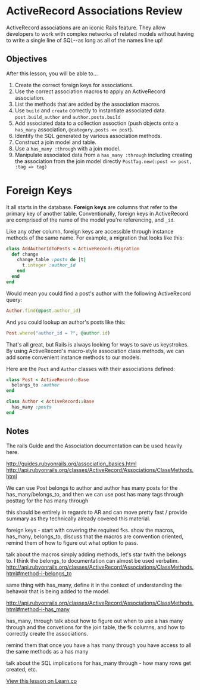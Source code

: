 # ActiveRecord Associations Review

ActiveRecord associations are an iconic Rails feature. They allow developers to
work with complex networks of related models without having to write a single
line of SQL--as long as all of the names line up!

## Objectives

After this lesson, you will be able to...

1. Create the correct foreign keys for associations.
2. Use the correct association macros to apply an ActiveRecord association.
3. List the methods that are added by the association macros.
4. Use `build` and `create` correctly to instantiate associated data.
   `post.build_author` and `author.posts.build`
5. Add associated data to a collection assoction (push objects onto a `has_many`
   association, `@category.posts << post`).
6. Identify the SQL generated by various association methods.
7. Construct a join model and table.
8. Use a `has_many :through` with a join model.
9. Manipulate associated data from a `has_many :through` including creating the
   association from the join model directly `PostTag.new(:post => post, :tag =>
   tag)`

# Foreign Keys

It all starts in the database. **Foreign keys** are columns that refer to the
primary key of another table. Conventionally, foreign keys in ActiveRecord are
comprised of the name of the model you're referencing, and `_id`.

Like any other column, foreign keys are accessible through instance methods of
the same name. For example, a migration that looks like this:

```ruby
class AddAuthorIdToPosts < ActiveRecord::Migration
  def change
    change_table :posts do |t|
      t.integer :author_id
    end
  end
end
```

Would mean you could find a post's author with the following ActiveRecord query:

```ruby
Author.find(@post.author_id)
```

And you could lookup an author's posts like this:

```ruby
Post.where("author_id = ?", @author.id)
```

That's all great, but Rails is always looking for ways to save us keystrokes. By
using ActiveRecord's macro-style association class methods, we can add some
convenient instance methods to our models.

Here are the `Post` and `Author` classes with their associations defined:

```ruby
class Post < ActiveRecord::Base
  belongs_to :author
end

class Author < ActiveRecord::Base
  has_many :posts
end
```



## Notes

The rails Guide and the Association documentation can be used heavily here.

http://guides.rubyonrails.org/association_basics.html
http://api.rubyonrails.org/classes/ActiveRecord/Associations/ClassMethods.html

We can use Post belongs to author and author has many posts for the
has_many/belongs_to, and then we can use post has many tags through posttag for
the has many through


this should be entirely in regards to AR and can move pretty fast / provide
summary as they technically already covered this material.

foreign keys - start with covering the required fks.  show the macros, has_many,
belongs_to, discuss that the macros are convention oriented, remind them of how
to figure out what option to pass.

talk about the macros simply adding methods, let's star twith the belongs to. I
think the belongs_to documentation can almost be used verbatim.
http://api.rubyonrails.org/classes/ActiveRecord/Associations/ClassMethods.html#method-i-belongs_to

same thing with has_many, define it in the context of understanding the behavoir
that is being added to the model.

http://api.rubyonrails.org/classes/ActiveRecord/Associations/ClassMethods.html#method-i-has_many

has_many, through talk about how to figure out when to use a has many through
and the convetions for the join table, the fk columns, and how to correctly
create the associations.

remind them that once you have a has many through you have access to all the
same methods as a has many

talk about the SQL implications for has_many through - how many rows get
created, etc.

[guides_associations]: http://guides.rubyonrails.org/association_basics.html
[api_associations_class_methods]: http://api.rubyonrails.org/classes/ActiveRecord/Associations/ClassMethods.html
[api_inflector]: http://api.rubyonrails.org/classes/ActiveSupport/Inflector.html

<a href='https://learn.co/lessons/activerecord-associations-review'
data-visibility='hidden'>View this lesson on Learn.co</a>
